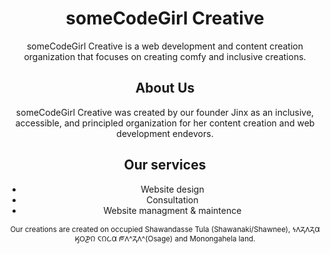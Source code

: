 <div align="center">
  <h1 align="center">someCodeGirl Creative</h1>
  <p>someCodeGirl Creative is a web development and content creation organization that focuses on creating comfy and inclusive creations.</p>
</div>
<div align="center">
  <section> 
    <h2>About Us</h2>
      <p>someCodeGirl Creative was created by our founder Jinx as an inclusive, accessible, and principled organization for her content creation and web development endevors.</p>
  </section>
  <section>
    <h2>Our services</h2>
    <ul>
      <li>Website design</li>
      <li>Consultation</li>
      <li>Website managment & maintence</li>
    </ul>
  </section>
<p><small>Our creations are created on occupied Shawandasse Tula (Shawanaki/Shawnee), 𐓏𐒰𐓓𐒰𐓓𐒷 𐒼𐓂𐓊𐒻 𐓆𐒻𐒿𐒷 𐓀𐒰^𐓓𐒰^(Osage) and Monongahela land.</small></p>
</div>
